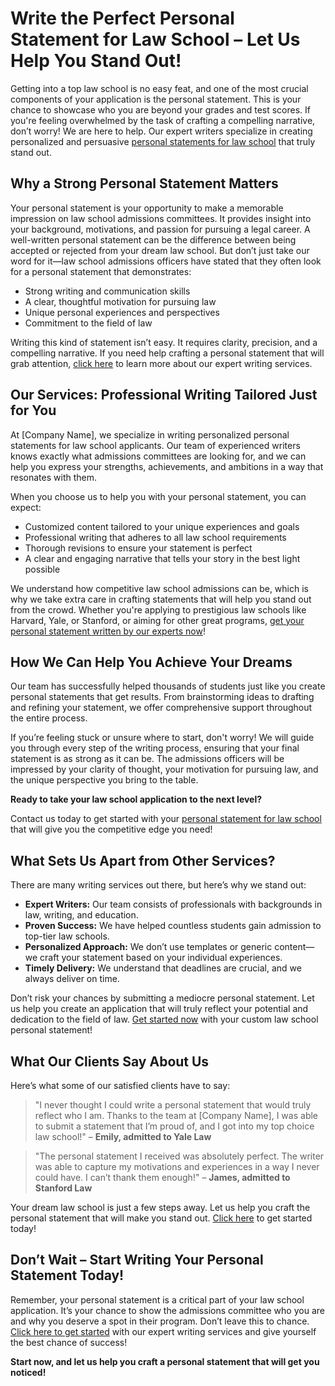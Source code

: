 # Write the Perfect Personal Statement for Law School – Let Us Help You Stand Out!

Getting into a top law school is no easy feat, and one of the most crucial components of your application is the personal statement. This is your chance to showcase who you are beyond your grades and test scores. If you're feeling overwhelmed by the task of crafting a compelling narrative, don’t worry! We are here to help. Our expert writers specialize in creating personalized and persuasive [personal statements for law school](https://tinyurl.com/topessay?keyword=personal+statement+law+school) that truly stand out.

## Why a Strong Personal Statement Matters

Your personal statement is your opportunity to make a memorable impression on law school admissions committees. It provides insight into your background, motivations, and passion for pursuing a legal career. A well-written personal statement can be the difference between being accepted or rejected from your dream law school. But don’t just take our word for it—law school admissions officers have stated that they often look for a personal statement that demonstrates:

- Strong writing and communication skills
- A clear, thoughtful motivation for pursuing law
- Unique personal experiences and perspectives
- Commitment to the field of law

Writing this kind of statement isn’t easy. It requires clarity, precision, and a compelling narrative. If you need help crafting a personal statement that will grab attention, [click here](https://tinyurl.com/topessay?keyword=personal+statement+law+school) to learn more about our expert writing services.

## Our Services: Professional Writing Tailored Just for You

At [Company Name], we specialize in writing personalized personal statements for law school applicants. Our team of experienced writers knows exactly what admissions committees are looking for, and we can help you express your strengths, achievements, and ambitions in a way that resonates with them.

When you choose us to help you with your personal statement, you can expect:

- Customized content tailored to your unique experiences and goals
- Professional writing that adheres to all law school requirements
- Thorough revisions to ensure your statement is perfect
- A clear and engaging narrative that tells your story in the best light possible

We understand how competitive law school admissions can be, which is why we take extra care in crafting statements that will help you stand out from the crowd. Whether you're applying to prestigious law schools like Harvard, Yale, or Stanford, or aiming for other great programs, [get your personal statement written by our experts now](https://tinyurl.com/topessay?keyword=personal+statement+law+school)!

## How We Can Help You Achieve Your Dreams

Our team has successfully helped thousands of students just like you create personal statements that get results. From brainstorming ideas to drafting and refining your statement, we offer comprehensive support throughout the entire process.

If you’re feeling stuck or unsure where to start, don't worry! We will guide you through every step of the writing process, ensuring that your final statement is as strong as it can be. The admissions officers will be impressed by your clarity of thought, your motivation for pursuing law, and the unique perspective you bring to the table.

**Ready to take your law school application to the next level?**

Contact us today to get started with your [personal statement for law school](https://tinyurl.com/topessay?keyword=personal+statement+law+school) that will give you the competitive edge you need!

## What Sets Us Apart from Other Services?

There are many writing services out there, but here’s why we stand out:

- **Expert Writers:** Our team consists of professionals with backgrounds in law, writing, and education.
- **Proven Success:** We have helped countless students gain admission to top-tier law schools.
- **Personalized Approach:** We don’t use templates or generic content—we craft your statement based on your individual experiences.
- **Timely Delivery:** We understand that deadlines are crucial, and we always deliver on time.

Don’t risk your chances by submitting a mediocre personal statement. Let us help you create an application that will truly reflect your potential and dedication to the field of law. [Get started now](https://tinyurl.com/topessay?keyword=personal+statement+law+school) with your custom law school personal statement!

## What Our Clients Say About Us

Here’s what some of our satisfied clients have to say:

> "I never thought I could write a personal statement that would truly reflect who I am. Thanks to the team at [Company Name], I was able to submit a statement that I’m proud of, and I got into my top choice law school!" – **Emily, admitted to Yale Law**

> "The personal statement I received was absolutely perfect. The writer was able to capture my motivations and experiences in a way I never could have. I can’t thank them enough!" – **James, admitted to Stanford Law**

Your dream law school is just a few steps away. Let us help you craft the personal statement that will make you stand out. [Click here](https://tinyurl.com/topessay?keyword=personal+statement+law+school) to get started today!

## Don’t Wait – Start Writing Your Personal Statement Today!

Remember, your personal statement is a critical part of your law school application. It’s your chance to show the admissions committee who you are and why you deserve a spot in their program. Don’t leave this to chance. [Click here to get started](https://tinyurl.com/topessay?keyword=personal+statement+law+school) with our expert writing services and give yourself the best chance of success!

**Start now, and let us help you craft a personal statement that will get you noticed!**
